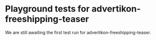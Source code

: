 # Playground tests for advertikon-freeshipping-teaser
We are still awaiting the first test run for advertikon-freeshipping-teaser.
